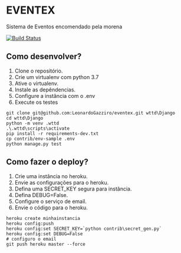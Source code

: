# EVENTEX

Sistema de Eventos encomendado pela morena

[![Build Status](https://travis-ci.org/LeonardoGazziro/eventex.svg?branch=master)](https://travis-ci.org/LeonardoGazziro/eventex)

## Como desenvolver?

1. Clone o repositório.
2. Crie um virtualenv  com python 3.7
3. Ative o virtualenv.
3. Instale as depêndencias.
5. Configure a instância com o .env
6. Execute os testes

```console
git clone git@github.com:LeonardoGazziro/eventex.git wttd\Django
cd wttd\Django
python -m venv .wttd
.\.wttd\scripts\activate
pip install -r requirements-dev.txt
cp contrib/env-sample .env
python manage.py test
```

## Como fazer o deploy?
1. Crie uma instância no heroku.
2. Envie as configurações para o heroku.
3. Defina uma SECRET_KEY segura para instância.
4. Defina DEBUG=False.
5. Configure o serviço de email.
6. Envie o código para o heroku.

```console
heroku create minhainstancia
heroku config:push
heroku config:set SECRET_KEY=`python contrib\secret_gen.py`
heroku config:set DEBUG=False
# configuro o email
git push heroku master --force
```
